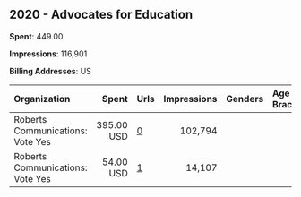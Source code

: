 ## 2020 - Advocates for Education 
**Spent**: 449.00

**Impressions**: 116,901

**Billing Addresses**: US

|Organization|Spent|Urls|Impressions|Genders|Age Brackets|Country Codes|
|:---|---:|:---|---:|:---|:---|:---|
|Roberts Communications: Vote Yes|395.00 USD|[0](https://www.snap.com/political-ads/asset/e0c5161878d8d5a6c569de27c3adede882b3d8dcc096bf9576cd292c04b4a274?mediaType=png)|102,794|||united states|
|Roberts Communications: Vote Yes|54.00 USD|[1](https://www.snap.com/political-ads/asset/05da47a765eff1c762d3fe03a99c35c23d0d2ff7bfe2db2b96e5ebaf1b83a0bd?mediaType=mp4)|14,107|||united states|

